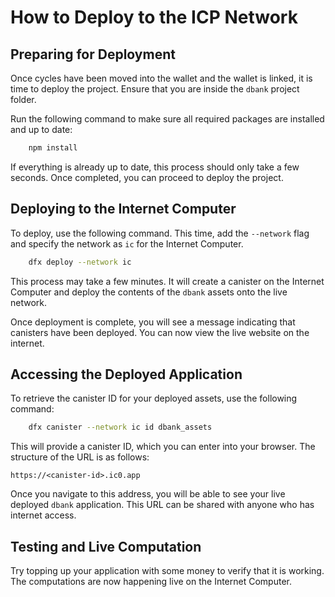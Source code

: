 # How to Deploy to the ICP Network

## Preparing for Deployment

Once cycles have been moved into the wallet and the wallet is linked, it is time to deploy the project. Ensure that you are inside the `dbank` project folder.

Run the following command to make sure all required packages are installed and up to date:

```bash
    npm install
```

If everything is already up to date, this process should only take a few seconds. Once completed, you can proceed to deploy the project.

## Deploying to the Internet Computer

To deploy, use the following command. This time, add the `--network` flag and specify the network as `ic` for the Internet Computer.

```bash
    dfx deploy --network ic
```

This process may take a few minutes. It will create a canister on the Internet Computer and deploy the contents of the `dbank` assets onto the live network.

Once deployment is complete, you will see a message indicating that canisters have been deployed. You can now view the live website on the internet.

## Accessing the Deployed Application

To retrieve the canister ID for your deployed assets, use the following command:

```bash
    dfx canister --network ic id dbank_assets
```

This will provide a canister ID, which you can enter into your browser. The structure of the URL is as follows:

`https://<canister-id>.ic0.app`

Once you navigate to this address, you will be able to see your live deployed `dbank` application. This URL can be shared with anyone who has internet access.

## Testing and Live Computation

Try topping up your application with some money to verify that it is working. The computations are now happening live on the Internet Computer.
